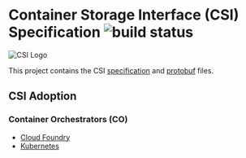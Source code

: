 
# Container Storage Interface (CSI) Specification ![build status](https://github.com/container-storage-interface/spec/actions/workflows/build.yaml/badge.svg)

![CSI Logo](logo.png)

This project contains the CSI [specification](spec.md) and [protobuf](csi.proto) files.

## CSI Adoption

### Container Orchestrators (CO)

* [Cloud Foundry](https://github.com/cloudfoundry/csi-plugins-release/blob/master/CSI_SUPPORT.md)
* [Kubernetes](https://kubernetes-csi.github.io/docs/)